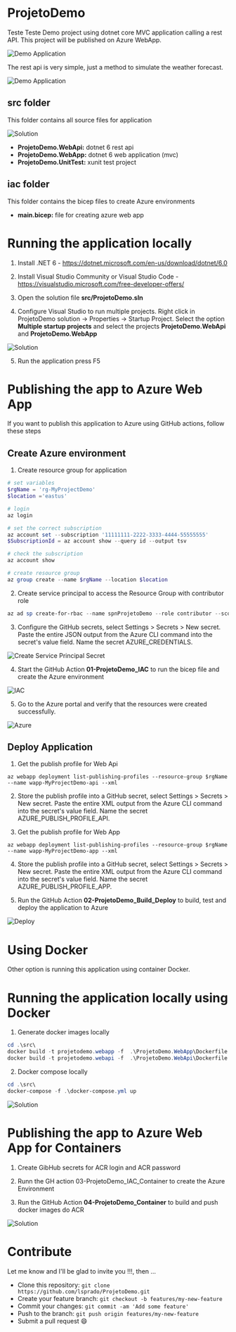 # ProjetoDemo
Teste
Teste
Demo project using dotnet core MVC application calling a rest API. This project will be published on Azure WebApp.

![Demo Application](./images/img_app.png)

The rest api is very simple, just a method to simulate the weather forecast.

![Demo Application](./images/img_api.png)

## src folder
This folder contains all source files for application

![Solution](./images/img_sln.png)

- __ProjetoDemo.WebApi:__ dotnet 6 rest api
- __ProjetoDemo.WebApp:__ dotnet 6 web application (mvc)
- __ProjetoDemo.UnitTest:__ xunit test project

## iac folder
This folder contains the bicep files to create Azure environments

- __main.bicep:__ file for creating azure web app

# Running the application locally

1. Install .NET 6 - https://dotnet.microsoft.com/en-us/download/dotnet/6.0

2. Install Visual Studio Community or Visual Studio Code - https://visualstudio.microsoft.com/free-developer-offers/

3. Open the solution file __src/ProjetoDemo.sln__

4. Configure Visual Studio to run multiple projects. Right click in ProjetoDemo solution -> Properties -> Startup Project. Select the option __Multiple startup projects__ and select the projects __ProjetoDemo.WebApi__ and __ProjetoDemo.WebApp__

![Solution](./images/img_vs.png)

5. Run the application press F5

# Publishing the app to Azure Web App

If you want to publish this application to Azure using GitHub actions, follow these steps

## Create Azure environment

1. Create resource group for application

```powershell
# set variables
$rgName = 'rg-MyProjectDemo'
$location ='eastus'

# login
az login

# set the correct subscription
az account set --subscription '11111111-2222-3333-4444-55555555'
$SubscriptionId = az account show --query id --output tsv

# check the subscription
az account show

# create resource group
az group create --name $rgName --location $location
```

2. Create service principal to access the Resource Group with contributor role

```powershell
az ad sp create-for-rbac --name spnProjetoDemo --role contributor --scopes /subscriptions/$SubscriptionId/resourceGroups/$rgName --sdk-auth
```

3. Configure the GitHub secrets, select Settings > Secrets > New secret. Paste the entire JSON output from the Azure CLI command into the secret's value field. Name the secret AZURE_CREDENTIALS.

![Create Service Principal Secret](./images/img_spn.png)

4. Start the GitHub Action __01-ProjetoDemo_IAC__ to run the bicep file and create the Azure environment

![IAC](./images/img_gh_action_iac.png)

5. Go to the Azure portal and verify that the resources were created successfully.

![Azure](./images/img_azure.png)

## Deploy Application

1. Get the publish profile for Web Api
```
az webapp deployment list-publishing-profiles --resource-group $rgName --name wapp-MyProjectDemo-api --xml 
```

2. Store the publish profile into a GitHub secret, select Settings > Secrets > New secret. Paste the entire XML output from the Azure CLI command into the secret's value field. Name the secret AZURE_PUBLISH_PROFILE_API.

3. Get the publish profile for Web App
```
az webapp deployment list-publishing-profiles --resource-group $rgName --name wapp-MyProjectDemo-app --xml 
```

4. Store the publish profile into a GitHub secret, select Settings > Secrets > New secret. Paste the entire XML output from the Azure CLI command into the secret's value field. Name the secret AZURE_PUBLISH_PROFILE_APP.

5. Run the GitHub Action __02-ProjetoDemo_Build_Deploy__ to build, test and deploy the application to Azure

![Deploy](./images/img_gh_action_deploy.png)


# Using Docker

Other option is running this application using container Docker.

# Running the application locally using Docker

1. Generate docker images locally
```powershell
cd .\src\
docker build -t projetodemo.webapp -f  .\ProjetoDemo.WebApp\Dockerfile .
docker build -t projetodemo.webapi -f  .\ProjetoDemo.WebApi\Dockerfile .
```

2. Docker compose locally

```powershell
cd .\src\
docker-compose -f .\docker-compose.yml up
```

![Solution](./images/img_docker_compose.png)

# Publishing the app to Azure Web App for Containers

1. Create GibHub secrets for ACR login and ACR password

2. Runn the GH action 03-ProjetoDemo_IAC_Container to create the Azure Environment

3. Run the GitHub Action __04-ProjetoDemo_Container__ to build and push docker images do ACR

![Solution](./images/img_acr.png)

# Contribute
Let me know and I'll be glad to invite you !!!, then ...

- Clone this repository: ```git clone https://github.com/lsprado/ProjetoDemo.git```
- Create your feature branch: ```git checkout -b features/my-new-feature```
- Commit your changes: ```git commit -am 'Add some feature'```
- Push to the branch: ```git push origin features/my-new-feature```
- Submit a pull request 😄
